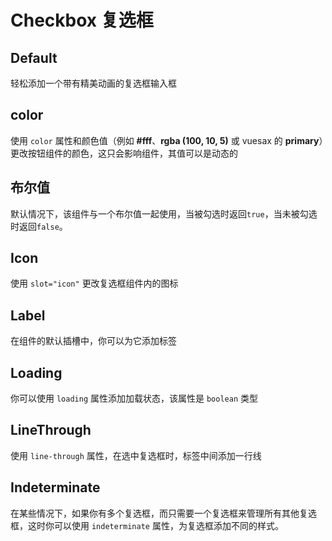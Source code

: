 # Checkbox 复选框

<card>

## Default

轻松添加一个带有精美动画的复选框输入框

</card>

<card subtitle="Color">

## color

使用 `color` 属性和颜色值（例如 **#fff**、**rgba (100, 10, 5)** 或 vuesax 的 **primary**）更改按钮组件的颜色，这只会影响组件，其值可以是动态的

</card>

<card subtitle="BooleanValue">

## 布尔值

默认情况下，该组件与一个布尔值一起使用，当被勾选时返回`true`，当未被勾选时返回`false`。

</card>

<card subtitle="Icon">

## Icon

使用 `slot="icon"` 更改复选框组件内的图标

<utils-icon />

</card>

<card subtitle="Label">

## Label

在组件的默认插槽中，你可以为它添加标签

</card>

<card subtitle="Loading">

## Loading

你可以使用 `loading` 属性添加加载状态，该属性是 `boolean` 类型

</card>

<card subtitle="LineThrough">

## LineThrough

使用 `line-through` 属性，在选中复选框时，标签中间添加一行线

</card>

<card subtitle="Indeterminate">

## Indeterminate

在某些情况下，如果你有多个复选框，而只需要一个复选框来管理所有其他复选框，这时你可以使用 `indeterminate` 属性，为复选框添加不同的样式。

</card>

<script setup>
import Api from "../../../../theme/global-components/template/API.tsx"
</script>

<Api/>
